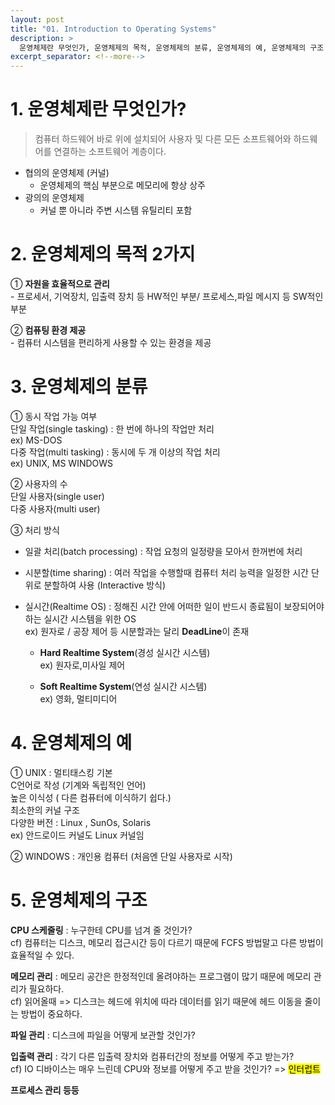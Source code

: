 ```yaml
---
layout: post
title: "01. Introduction to Operating Systems"
description: >
  운영체제란 무엇인가, 운영체제의 목적, 운영체제의 분류, 운영체제의 예, 운영체제의 구조
excerpt_separator: <!--more-->
---
```


<!--more-->

# 1. 운영체제란 무엇인가?

> 컴퓨터 하드웨어 바로 위에 설치되어 사용자 및 다른 모든 소프트웨어와 하드웨어를 연결하는 소프트웨어 계층이다.

- 협의의 운영체제 (커널)
  - 운영체제의 핵심 부분으로 메모리에 항상 상주
- 광의의 운영체제
  - 커널 뿐 아니라 주변 시스템 유틸리티 포함

# 2. 운영체제의 목적 2가지
① **자원을 효율적으로 관리** <br/>
\- 프로세서, 기억장치, 입출력 장치 등 HW적인 부분/ 프로세스,파일 메시지 등 SW적인 부분<br/>

② **컴퓨팅 환경 제공** <br/> 
\- 컴퓨터 시스템을 편리하게 사용할 수 있는 환경을 제공


# 3. 운영체제의 분류

① 동시 작업 가능 여부<br/>
단일 작업(single tasking) : 한 번에 하나의 작업만 처리<br/> 
ex) MS-DOS <br/>
다중 작업(multi tasking) : 동시에 두 개 이상의 작업 처리 <br/>
ex) UNIX, MS WINDOWS

② 사용자의 수<br/>
단일 사용자(single user)<br/>
다중 사용자(multi user)

③ 처리 방식<br/>
- 일괄 처리(batch processing) : 작업 요청의 일정량을 모아서 한꺼번에 처리<br/>

- 시분할(time sharing) : 여러 작업을 수행할때 컴퓨터 처리 능력을 일정한 시간 단위로 분할하여 사용 (Interactive 방식) <br/>

- 실시간(Realtime OS) : 정해진 시간 안에 어떠한 일이 반드시 종료됨이 보장되어야 하는 실시간 시스템을 위한 OS<br/>
ex) 원자로 / 공장 제어 등 시분할과는 달리 **DeadLine**이 존재
  - **Hard Realtime System**(경성 실시간 시스템)<br/> ex) 원자로,미사일 제어

  - **Soft Realtime System**(연성 실시간 시스템)<br/> ex) 영화, 멀티미디어

# 4. 운영체제의 예
① UNIX : 멀티태스킹 기본 <br/>
C언어로 작성 (기계와 독립적인 언어) <br/>
높은 이식성 ( 다른 컴퓨터에 이식하기 쉽다.) <br/>
최소한의 커널 구조<br/>
다양한 버전 : Linux , SunOs, Solaris<br/>
ex) 안드로이드 커널도 Linux 커널임

② WINDOWS : 개인용 컴퓨터 (처음엔 단일 사용자로 시작)

# 5. 운영체제의 구조
**CPU 스케줄링** : 누구한테 CPU를 넘겨 줄 것인가?<br/>
cf) 컴퓨터는 디스크, 메모리 접근시간 등이 다르기 때문에 FCFS 방법말고 다른 방법이 효율적일 수 있다. <br/>

**메모리 관리** : 메모리 공간은 한정적인데 올려야하는 프로그램이 많기 때문에 메모리 관리가 필요하다.<br/>
cf) 읽어올때 => 디스크는 헤드에 위치에 따라 데이터를 읽기 때문에 헤드 이동을 줄이는 방법이 중요하다. <br/>

**파일 관리** : 디스크에 파일을 어떻게 보관할 것인가?<br/>

**입출력 관리** : 각기 다른 입출력 장치와 컴퓨터간의 정보를 어떻게 주고 받는가?<br/>
cf) IO 디바이스는 매우 느린데 CPU와 정보를 어떻게 주고 받을 것인가? => <mark>인터럽트</mark>

**프로세스 관리 등등**